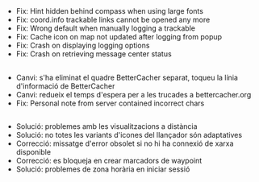 ##
- Fix: Hint hidden behind compass when using large fonts
- Fix: coord.info trackable links cannot be opened any more
- Fix: Wrong default when manually logging a trackable
- Fix: Cache icon on map not updated after logging from popup
- Fix: Crash on displaying logging options
- Fix: Crash on retrieving message center status

##
- Canvi: s'ha eliminat el quadre BetterCacher separat, toqueu la línia d'informació de BetterCacher
- Canvi: redueix el temps d'espera per a les trucades a bettercacher.org
- Fix: Personal note from server contained incorrect chars

##
- Solució: problemes amb les visualitzacions a distància
- Solució: no totes les variants d'icones del llançador són adaptatives
- Correcció: missatge d'error obsolet si no hi ha connexió de xarxa disponible
- Correcció: es bloqueja en crear marcadors de waypoint
- Solució: problemes de zona horària en iniciar sessió
